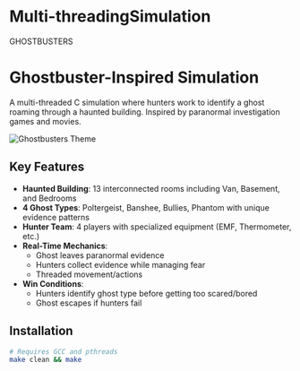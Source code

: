 # Multi-threadingSimulation
GHOSTBUSTERS
# Ghostbuster-Inspired Simulation

A multi-threaded C simulation where hunters work to identify a ghost roaming through a haunted building. Inspired by paranormal investigation games and movies.

![Ghostbusters Theme](https://img.icons8.com/color/96/000000/ghost.png)

## Key Features
- **Haunted Building**: 13 interconnected rooms including Van, Basement, and Bedrooms
- **4 Ghost Types**: Poltergeist, Banshee, Bullies, Phantom with unique evidence patterns
- **Hunter Team**: 4 players with specialized equipment (EMF, Thermometer, etc.)
- **Real-Time Mechanics**: 
  - Ghost leaves paranormal evidence
  - Hunters collect evidence while managing fear
  - Threaded movement/actions
- **Win Conditions**:
  - Hunters identify ghost type before getting too scared/bored
  - Ghost escapes if hunters fail

## Installation
```bash
# Requires GCC and pthreads
make clean && make
